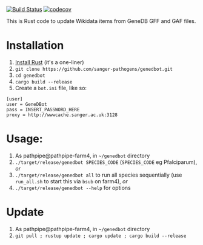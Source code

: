 [![Build Status](https://travis-ci.org/sanger-pathogens/genedbot.svg)](https://travis-ci.org/sanger-pathogens/genedbot) [![codecov](https://codecov.io/gh/sanger-pathogens/genedbot/branch/master/graph/badge.svg)](https://codecov.io/gh/sanger-pathogens/genedbot)

This is Rust code to update Wikidata items from GeneDB GFF and GAF files.

# Installation
1. [Install Rust](https://rustup.rs/) (it's a one-liner)
2. `git clone https://github.com/sanger-pathogens/genedbot.git`
3. `cd genedbot`
4. `cargo build --release`
5. Create a `bot.ini` file, like so:
```
[user]
user = GeneDBot
pass = INSERT_PASSWORD_HERE
proxy = http://wwwcache.sanger.ac.uk:3128
```

# Usage:
1. As pathpipe@pathpipe-farm4, in `~/genedbot` directory
2. `./target/release/genedbot SPECIES_CODE` (`SPECIES_CODE` eg Pfalciparum), _or_
3. `./target/release/genedbot all` to run all species sequentially (use `run_all.sh` to start this via `bsub` on farm4), _or_
4. `./target/release/genedbot --help` for options

# Update
1. As pathpipe@pathpipe-farm4, in `~/genedbot` directory
2. `git pull ; rustup update ; cargo update ; cargo build --release`
